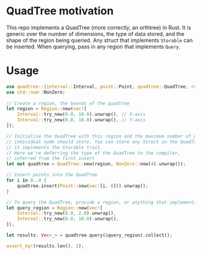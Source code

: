 # QuadTree motivation

This repo implements a QuadTree (more correctly, an orthtree) in Rust. It is generic over the number of dimensions, the type of data stored, and the shape of the region being queried. Any struct that implements `Storable` can be inserted. When querying, pass in any region that implements `Query`.

# Usage

```rust
use quadtree::{interval::Interval, point::Point, quadtree::QuadTree, region::Region};
use std::num::NonZero;
        
// Create a region, the bounds of the quadtree
let region = Region::new(vec![
    Interval::try_new(0.0, 10.0).unwrap(), // X-axis
    Interval::try_new(0.0, 10.0).unwrap(), // Y-axis
]);

// Initialise the QuadTree with this region and the maximum number of points each
// individual node should store. You can store any Struct in the QuadTree as long as
// it implements the Storable trait.
// Here we're deferring the type of the QuadTree to the compiler,
// inferred from the first insert
let mut quadtree = QuadTree::new(region, NonZero::new(4).unwrap());

// Insert points into the QuadTree
for i in 0..4 {
    quadtree.insert(Point::new(vec![i, 0])).unwrap();
}

// To query the QuadTree, provide a region, or anything that implements the Query trait
let query_region = Region::new(vec![
    Interval::try_new(0.0, 2.0).unwrap(),
    Interval::try_new(0.0, 10.0).unwrap(),
]);

let results: Vec<_> = quadtree.query(&query_region).collect();

assert_eq!(results.len(), 2);
```